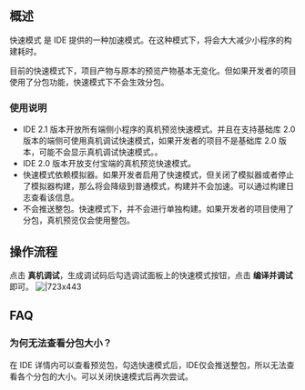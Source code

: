 
## 概述
快速模式 是 IDE 提供的一种加速模式。在这种模式下，将会大大减少小程序的构建耗时。

目前的快速模式下，项目产物与原本的预览产物基本无变化。但如果开发者的项目使用了分包功能，快速模式下不会生效分包。

### 使用说明

- IDE 2.1 版本开放所有端侧小程序的真机预览快速模式。并且在支持基础库 2.0 版本的端侧可使用真机调试快速模式，如果开发者的项目不是基础库 2.0 版本，可能不会显示真机调试快速模式。。
- IDE 2.0 版本开放支付宝端的真机预览快速模式。
- 快速模式依赖模拟器。如果开发者启用了快速模式，但关闭了模拟器或者停止了模拟器构建，那么将会降级到普通模式，构建并不会加速。可以通过构建日志查看该信息。
- 不会推送整包。快速模式下，并不会进行单独构建。如果开发者的项目使用了分包，真机预览仅会使用整包。

## 操作流程
点击 **真机调试**，生成调试码后勾选调试面板上的快速模式按钮，点击 **编译并调试** 即可。
![|723x443](https://cdn.nlark.com/yuque/0/2022/gif/179989/1648437870278-8d1ef5f0-d359-4122-83e5-6fddecf94311.gif)

## FAQ

### 为何无法查看分包大小？
在 IDE 详情内可以查看预览包，勾选快速模式后，IDE仅会推送整包，所以无法查看各个分包的大小。可以关闭快速模式后再次尝试。
